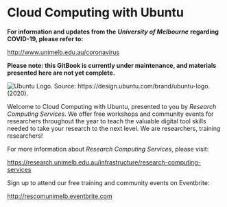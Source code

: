 # Cloud Computing with Ubuntu

**For information and updates from the** _**University of Melbourne**_ **regarding COVID-19, please refer to:**

http://www.unimelb.edu.au/coronavirus

**Please note: this GitBook is currently under maintenance, and materials presented here are not yet complete.**

![Ubuntu Logo. Source: https://design.ubuntu.com/brand/ubuntu-logo. \(2020\).](.gitbook/assets/ubuntu-logo14.png)

Welcome to Cloud Computing with Ubuntu, presented to you by _Research Computing Services_. We offer free workshops and community events for researchers throughout the year to teach the valuable digital tool skills needed to take your research to the next level. We are researchers, training researchers!

For more information about _Research Computing Services_, please visit:

https://research.unimelb.edu.au/infrastructure/research-computing-services

Sign up to attend our free training and community events on Eventbrite:

http://rescomunimelb.eventbrite.com


